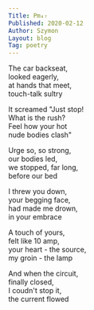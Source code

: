 ```yaml
---
Title: Pm₄₇  
Published: 2020-02-12
Author: Szymon  
Layout: blog  
Tag: poetry  
---
```

The car backseat,  
looked eagerly,  
at hands that meet,  
touch-talk sultry  

It screamed "Just stop!  
What is the rush?  
Feel how your hot  
nude bodies clash"  

Urge so, so strong,  
our bodies led,  
we stopped, far long,  
before our bed  

I threw you down,  
your begging face,  
had made me drown,  
in your embrace  

A touch of yours,  
felt like 10 amp,  
your heart - the source,  
my groin - the lamp  

And when the circuit,  
finally closed,  
I coudn't stop it,  
the current flowed  